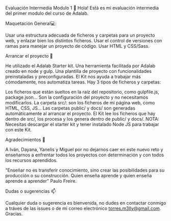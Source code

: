 Evaluación Intermedia Modulo 1 👋
Hola! Está es mi evaluación intermedia del primer modulo del curso de Adalab.

Maquetación General💻:

Usar una estructura adecuada de ficheros y carpetas para un proyecto web, y enlazar bien los distintos ficheros.
Usar el control de versiones con ramas para manejar un proyecto de código.
Usar HTML y CSS/Sass.

Arrancar el proyecto 🔨

He utilizado el Adalab Starter kit. Una herramienta facilitada por Adalab creado en node y gulp. Una plantilla de proyecto con funcionalidades preinstaladas y preconfiguradas. El Kit nos ayuda a trabajar más cómodamente, nos automatiza tareas.
Hay 3 tipos de ficheros y carpetas:

Los ficheros que están sueltos en la raíz del repositorio, como gulpfile.js, package.json... Son la configuración del proyecto y no necesitamos modificarlos.
La carpeta src/: son los ficheros de mi página web, como HTML, CSS, JS...
Las carpetas public/ y docs/ son generadas automáticamente al arrancar el proyecto. El Kit lee los ficheros que hay dentro de src/, los procesa y los genera dentro de public/ y docs/.
NOTA: Necesitas descargar el starter kit y tener instalado Node JS para trabajar con este Kit.

Agradecimientos 🥰

A Iván, Dayana, Yanelis y Miguel por no dejarnos caer en este nuevo reto y enseñarnos a enfrentar todos los proyectos con determinación y con todos los recursos aprendidos.

"Enseñar no es transferir conocimiento, sino crear las posibilidades para su producción o su construcción. Quien enseña aprende y quien enseña aprende a aprender" Paulo Freire.

Dudas o sugerencias 📫

Cualquier duda o sugerencia es bienvenida, no dudes en contactar conmigo a tráves de las issues o de mi correo electrónico torres.m3lly@gmail.com. Gracias.
